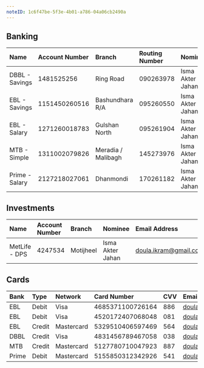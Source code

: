```yaml
---
noteID: 1c6f47be-5f3e-4b01-a786-04a06cb2490a
---
```


## Banking

| Name           | Account Number | Branch             | Routing Number | Nominee          | Email                 | User ID      | Additional ID | Password       | Contact Number |
| :------------- | :------------- | :----------------- | :------------- | :--------------- | :-------------------- | :----------- | :------------ | :------------- | :------------- |
| DBBL - Savings | 1481525256     | Ring Road          | 090263978      | Isma Akter Jahan | doula.ikram@gmail.com | 208441764    | 192993        | iK2066         | +8801683026990 |
| EBL - Savings  | 1151450260516  | Bashundhara R/A    | 095260550      | Isma Akter Jahan | doula.ikram@gmail.com | ESB1244323   | CC20203753    | w8F8q5WXdknPnb | +8801683026990 |
| EBL - Salary   | 1271260018783  | Gulshan North      | 095261904      | Isma Akter Jahan | doula.ikram@gmail.com | ESB1244323   | 2569386       | w8F8q5WXdknPnb | +8801683026990 |
| MTB - Simple   | 1311002079826  | Meradia / Malibagh | 145273976      | Isma Akter Jahan | doula.ikram@gmail.com | ikramuddoula | 1029154       | @QU4MyXLx      | +8801683026990 |
| Prime - Salary | 2127218027061  | Dhanmondi          | 170261182      | Isma Akter Jahan | doula.ikram@gmail.com | PB1255570    | ikramuddoula  | 01683026990    | +8801683026990 |

## Investments

| Name          | Account Number | Branch    | Nominee          | Email Address         | Phone Number   | Amount |
| :------------ | :------------- | :-------- | :--------------- | :-------------------- | :------------- | :----- |
| MetLife - DPS | 4247534        | Motijheel | Isma Akter Jahan | doula.ikram@gmail.com | +8801683026990 | 21715  |


## Cards

| Bank  | Type   | Network    | Card Number      | CVV | Email                                                 | Expiry     | PIN  | Phone          | Contact        |
| :---- | :----- | :--------- | :--------------- | :-- | :---------------------------------------------------- | :--------- | :--- | :------------- | :------------- |
| EBL   | Debit  | Visa       | 4685371100726164 | 886 | [doula.ikram@gmail.com](mailto:doula.ikram@gmail.com) | 01/03/2027 | 0266 | +8801683026990 | +8809621316230 |
| EBL   | Debit  | Visa       | 4520172407068048 | 081 | [doula.ikram@gmail.com](mailto:doula.ikram@gmail.com) | 01/08/2028 | 0266 | +8801683026990 | +8809621316230 |
| EBL   | Credit | Mastercard | 5329510406597469 | 564 | [doula.ikram@gmail.com](mailto:doula.ikram@gmail.com) | 01/03/2029 | 0266 | +8801683026990 | +8809621316230 |
| DBBL  | Credit | Visa       | 4831456789467058 | 038 | [doula.ikram@gmail.com](mailto:doula.ikram@gmail.com) | 01/07/2029 | 0266 | +8801683026990 | +8809666716216 |
| MTB   | Credit | Mastercard | 5127780710047923 | 887 | [doula.ikram@gmail.com](mailto:doula.ikram@gmail.com) | 01/07/2029 | 0266 | +8801683026990 | +8809604016219 |
| Prime | Debit  | Mastercard | 5155850312342926 | 541 | doula.ikram@gmail.com                                 | 01/06/2030 | 0266 | +8801683026990 | +8809610016218 |

